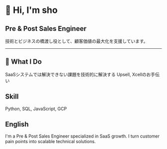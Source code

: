 # 👋 Hi, I'm sho


## Pre & Post Sales Engineer
  技術とビジネスの橋渡し役として、顧客価値の最大化を支援しています。

---

## 🚀 What I Do 
  SaaSシステムでは解決できない課題を技術的に解決する
  Upsell, Xcellのお手伝い


## Skill
  Python, SQL, JavaScript, 
  GCP


## English
I'm a Pre & Post Sales Engineer specialized in SaaS growth.
I turn customer pain points into scalable technical solutions.
